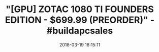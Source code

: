 ---
title: '"[GPU] ZOTAC 1080 TI FOUNDERS EDITION - $699.99 (PREORDER)" - #buildapcsales'
name: Zotac ZT-P10810A-10P Video Graphic Cards
date: '2018-03-19 18:15:11'
buy_now: >-
  https://www.amazon.com/Zotac-ZT-P10810A-10P-Video-Graphic-Cards/dp/B06XGDM5ZX?SubscriptionId=AKIAIA5RBQIWQVTCUEUQ&tag=coldcutdeals-20&linkCode=xm2&camp=2025&creative=165953&creativeASIN=B06XGDM5ZX
description_markdown: |+
  Zotac ZT-P10810A-10P Video Graphic Cards

    - Chipset: NVIDIA GeForce GTX 1080 Ti

    - Video Memory: 11GB GDDR5X

    - Memory Interface: 352-bit

    - Max Resolution: Support 4x Display Monitors

    - RAMDAC: 400 MHz

tweet_id_str: '975797848305471489'
price: $699.00
you_save: ''
asin: B06XGDM5ZX
image: 'https://images-na.ssl-images-amazon.com/images/I/51lrn-28o6L.jpg'

---